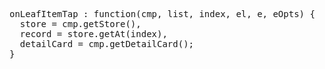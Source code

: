 <pre>onLeafItemTap : function(cmp, list, index, el, e, eOpts) {
  store = cmp.getStore(), 
  record = store.getAt(index), 
  detailCard = cmp.getDetailCard();
}</pre>